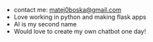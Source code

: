 - contact me: matej0boska@gmail.com
- Love working in python and making flask apps
- AI is my second name
- Would love to create my own chatbot one day!
<!---
matejboska-dev/matejboska-dev is a ✨ special ✨ repository because its `README.md` (this file) appears on your GitHub profile.
You can click the Preview link to take a look at your changes.
--->
